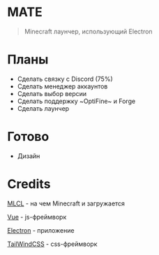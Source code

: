 # MATE
> Minecraft лаунчер, использующий Electron

# Планы
* Сделать связку с Discord (75%)
* Сделать менеджер аккаунтов
* Сделать выбор версии
* Сделать поддержку ~OptiFine~ и Forge
* Сделать лаунчер

# Готово
* Дизайн

# Credits
[MLCL](https://github.com/Pierce01/MinecraftLauncher-core) - на чем Minecraft и загружается

[Vue](https://vuejs.org) - js-фреймворк

[Electron](https://www.electronjs.org) - приложение

[TailWindCSS](https://tailwindcss.com) - css-фреймворк 
